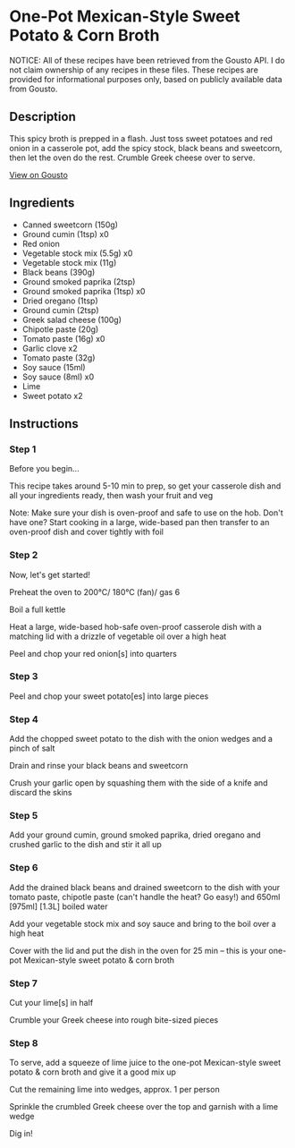 # One-Pot Mexican-Style Sweet Potato & Corn Broth

NOTICE: All of these recipes have been retrieved from the Gousto API. I do not claim ownership of any recipes in these files. These recipes are provided for informational purposes only, based on publicly available data from Gousto.

## Description

This spicy broth is prepped in a flash. Just toss sweet potatoes and red onion in a casserole pot, add the spicy stock, black beans and sweetcorn, then let the oven do the rest. Crumble Greek cheese over to serve.

[View on Gousto](https://www.gousto.co.uk/recipes/cookbook/oven-baked-mexican-sweet-potato-corn-soup)

## Ingredients

- Canned sweetcorn (150g)
- Ground cumin (1tsp) x0
- Red onion
- Vegetable stock mix (5.5g) x0
- Vegetable stock mix (11g)
- Black beans (390g)
- Ground smoked paprika (2tsp)
- Ground smoked paprika (1tsp) x0
- Dried oregano (1tsp)
- Ground cumin (2tsp)
- Greek salad cheese (100g)
- Chipotle paste (20g)
- Tomato paste (16g) x0
- Garlic clove x2
- Tomato paste (32g)
- Soy sauce (15ml)
- Soy sauce (8ml) x0
- Lime
- Sweet potato x2

## Instructions


### Step 1

Before you begin...

This recipe takes around 5-10 min to prep, so get your casserole dish and all your ingredients ready, then wash your fruit and veg

Note: Make sure your dish is oven-proof and safe to use on the hob. Don't have one? Start cooking in a large, wide-based pan then transfer to an oven-proof dish and cover tightly with foil


### Step 2

Now, let's get started!

Preheat the oven to 200°C/ 180°C (fan)/ gas 6

Boil a full kettle

Heat a large, wide-based hob-safe oven-proof casserole dish with a matching lid with a drizzle of vegetable oil over a high heat

Peel and chop your red onion[s] into quarters


### Step 3

Peel and chop your sweet potato[es] into large pieces


### Step 4

Add the chopped sweet potato to the dish with the onion wedges and a pinch of salt

Drain and rinse your black beans and sweetcorn

Crush your garlic open by squashing them with the side of a knife and discard the skins


### Step 5

Add your ground cumin, ground smoked paprika, dried oregano and crushed garlic to the dish and stir it all up


### Step 6

Add the drained black beans and drained sweetcorn to the dish with your tomato paste, chipotle paste (can't handle the heat? Go easy!) and 650ml<span class="text-danger"> <span class="text-purple">[975ml]</span> [1.3L] </span>boiled water

Add your vegetable stock mix and soy sauce and bring to the boil over a high heat

Cover with the lid and put the dish in the oven for 25 min – this is your one-pot Mexican-style sweet potato & corn broth


### Step 7

Cut your lime[s] in half

Crumble your Greek cheese into rough bite-sized pieces

### Step 8

To serve, add a squeeze of lime juice to the one-pot Mexican-style sweet potato & corn broth and give it a good mix up

Cut the remaining lime into wedges, approx. 1 per person

Sprinkle the crumbled Greek cheese over the top and garnish with a lime wedge

Dig in!

